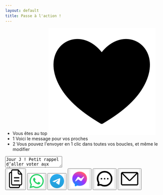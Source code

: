 ```yaml
---
layout: default
title: Passe à l'action !
---
```

<div class="flex h-full max-w-full max-h-full items-center justify-center">
  <div class="flex flex-col md:flex-row p-5">
    <div class="flex basis-2/5 items-center justify-center p-2 font-semibold">
      <div class="p-3 m-2 font-semibold">
        <ul class="space-y-4">
          <li class="flex items-center">
            <span>Vous êtes au top</span>
            <img class="h-4 ml-2" src="assets/img/noun-heart-6961246.svg" alt="<3">
          </li>
          <li class="flex items-center">
            <span class="flex items-center justify-center w-8 h-8 mr-3 bg-gray-800 text-white rounded-full flex-shrink-0">1</span>
            <span>Voici le message pour vos proches</span>
          </li>
          <li class="flex items-center">
            <span class="flex items-center justify-center w-8 h-8 mr-3 bg-gray-800 text-white rounded-full flex-shrink-0">2</span>
            <span>Vous pouvez l'envoyer en 1 clic dans toutes vos boucles, et même le modifier</span>
          </li>
        </ul>
      </div>
    </div>
    <form class="flex flex-col basis-3/5 w-full">
      <textarea id="message-text" class="p-2 min-w-full min-h-64 resize-none hover:resize shadow-lg rounded-lg bg-lightgreen focus:ring-2 font-['Helvetica'] text-sm">Jour J ! Petit rappel d’aller voter aux élections européennes 😊 C’est une élection à un seul tour.

Les bureaux de vote sont ouverts jusqu’à 18h (et 20h dans les grandes villes mais mieux vaut y aller avant).

Pour vérifier son bureau de vote : https://www.elections.interieur.gouv.fr/mes-demarches/je-trouve-mon-bureau-de-vote

À bientôt 💌</textarea>
      <div class="flex justify-around mt-4">
        <button onclick="copyText()" class="icon-button"><img src="assets/img/noun-copy-5631678.svg" alt="WhatsApp" width="50" height="60"></button>
        <button onclick="sendWhatsApp()" class="icon-button"><img src="assets/img/whatsapp.svg" alt="WhatsApp" width="45" height="45"></button>
        <button onclick="sendTelegram()" class="icon-button"><img src="assets/img/telegram.svg" alt="Telegram" width="45" height="45"></button>
        <button onclick="sendMessenger()" class="icon-button"><img src="assets/img/messenger.svg" alt="Telegram" width="60" height="60"></button>
        <button onclick="sendSMS()" class="icon-button"><img src="assets/img/noun-message-6619249.svg" alt="Email" width="60" height="60"></button>
        <button onclick="sendEmail()" class="icon-button"><img src="assets/img/noun-email-6970519.svg" alt="Email" width="60" height="60"></button>
      </div>
    </form>
  </div>

<script>
  function copyText() {
  const messageText = document.getElementById('message-text').value;
  navigator.clipboard.writeText(messageText);
  }

  function sendWhatsApp() {
  const messageText = document.getElementById('message-text').value;
  window.open(`https://wa.me/?text=${encodeURIComponent(messageText)}`, '_blank');
  }

  function sendEmail() {
  const messageText = document.getElementById('message-text').value;
  const subject = "Petit rappel d’aller voter";
  const mailtoLink = document.createElement('a');
  mailtoLink.href = `mailto:?subject=${encodeURIComponent(subject)}&body=${encodeURIComponent(messageText)}`;
  mailtoLink.click();
  }

  function sendTelegram() {
  const messageText = document.getElementById('message-text').value;
  window.open(`tg://msg?text=${encodeURIComponent(messageText)}`, '_blank');
}

function sendMessenger() {
  const messageText = document.getElementById('message-text').value;
  window.open(`fb-messenger://share/?text=${encodeURIComponent(messageText)}`, '_blank');
}

function sendSMS() {
  const messageText = document.getElementById('message-text').value;
  const phoneNumber = ''; // Enter the recipient's phone number here
  window.open(`sms:${phoneNumber}?body=${encodeURIComponent(messageText)}`, '_blank');
}

</script>
